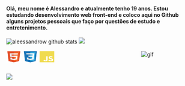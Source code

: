 <!-- ****************************************** BIO ******************************************** -->
<h4>Olá, meu nome é Alessandro e atualmente tenho 19 anos. Estou estudando desenvolvimento web front-end e coloco aqui no Github alguns projetos pessoais que faço por questões de estudo e entretenimento. </h4>

<!-- ****************************************** STATS ******************************************** -->
<div>
  <img height="180em" src="https://github-readme-stats.vercel.app/api?username=aleessandrow&show_icons=true&theme=dracula" alt="aleessandrow github stats"/>
  <img height="180em" src="https://github-readme-stats.vercel.app/api/top-langs?username=aleessandrow&layout=compact&show_icons=true&theme=dracula"/>
</div>
  
<!-- ****************************************** TOOLS & LANGUAGES ******************************************** -->

<div style="display: inline_block"><br>
  <img align="center" alt="HTML" height="30" width="40" src="https://raw.githubusercontent.com/devicons/devicon/master/icons/html5/html5-original.svg">
  <img align="center" alt="CSS" height="30" width="40" src="https://raw.githubusercontent.com/devicons/devicon/master/icons/css3/css3-original.svg">
  <img align="center" alt="JS" height="30" width="40" src="https://raw.githubusercontent.com/devicons/devicon/master/icons/javascript/javascript-plain.svg">
  <img align="right" alt="gif" height="145" width="145" src="https://cdn.discordapp.com/attachments/557373051705229326/888810076813525002/Webp.net-gifmaker.gif">

##
 
<div>
  <a href = "mailto:alessandro.lemons@gmail.com"><img src="https://img.shields.io/badge/-Gmail-%23333?style=for-the-badge&logo=gmail&logoColor=white" target="_blank"></a>
 </div>
